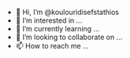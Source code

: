 - 👋 Hi, I’m @koulouridisefstathios
- 👀 I’m interested in ...
- 🌱 I’m currently learning ...
- 💞️ I’m looking to collaborate on ...
- 📫 How to reach me ...

<!---
koulouridisefstathios/koulouridisefstathios is a ✨ special ✨ repository because its `README.md` (this file) appears on your GitHub profile.
You can click the Preview link to take a look at your changes.
--->
